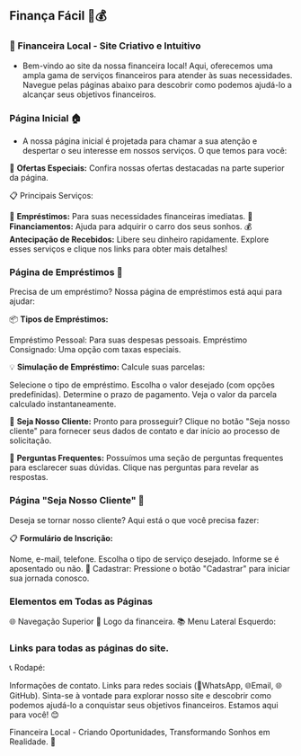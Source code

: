 ## Finança Fácil 🏦💰 

### 🏦 Financeira Local - Site Criativo e Intuitivo
- Bem-vindo ao site da nossa financeira local! Aqui, oferecemos uma ampla gama de serviços financeiros para atender às suas necessidades. Navegue pelas páginas abaixo para descobrir como podemos ajudá-lo a alcançar seus objetivos financeiros.

### Página Inicial 🏠
- A nossa página inicial é projetada para chamar a sua atenção e despertar o seu interesse em nossos serviços. O que temos para você:

🌟 **Ofertas Especiais:** Confira nossas ofertas destacadas na parte superior da página.

📋 Principais Serviços:

🏦 **Empréstimos:** Para suas necessidades financeiras imediatas.
🚗 **Financiamentos:** Ajuda para adquirir o carro dos seus sonhos.
💰 **Antecipação de Recebidos:** Libere seu dinheiro rapidamente.
Explore esses serviços e clique nos links para obter mais detalhes!

### Página de Empréstimos 💸
Precisa de um empréstimo? Nossa página de empréstimos está aqui para ajudar:

📦 **Tipos de Empréstimos:**

Empréstimo Pessoal: Para suas despesas pessoais.
Empréstimo Consignado: Uma opção com taxas especiais.

💡 **Simulação de Empréstimo:** Calcule suas parcelas:

 Selecione o tipo de empréstimo.
Escolha o valor desejado (com opções predefinidas).
Determine o prazo de pagamento.
Veja o valor da parcela calculado instantaneamente.

👤 **Seja Nosso Cliente:** Pronto para prosseguir? Clique no botão "Seja nosso cliente" para fornecer seus dados de contato e dar início ao processo de solicitação.

🤔 **Perguntas Frequentes:** Possuímos uma seção de perguntas frequentes para esclarecer suas dúvidas. Clique nas perguntas para revelar as respostas.

### Página "Seja Nosso Cliente" 📝
Deseja se tornar nosso cliente? Aqui está o que você precisa fazer:


📋 **Formulário de Inscrição:**

Nome, e-mail, telefone.
Escolha o tipo de serviço desejado.
Informe se é aposentado ou não.
🚀 Cadastrar: Pressione o botão "Cadastrar" para iniciar sua jornada conosco.

### Elementos em Todas as Páginas

🌐 Navegação Superior
🏦 Logo da financeira.
📚 Menu Lateral Esquerdo:

### Links para todas as páginas do site.

📞 Rodapé:

Informações de contato.
Links para redes sociais (📱WhatsApp, 🌐Email, 🌐GitHub).
Sinta-se à vontade para explorar nosso site e descobrir como podemos ajudá-lo a conquistar seus objetivos financeiros. Estamos aqui para você! 😊

Financeira Local - Criando Oportunidades, Transformando Sonhos em Realidade. 🌟